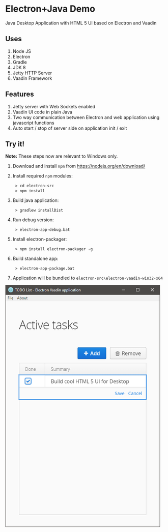 # Electron+Java Demo

Java Desktop Application with HTML 5 UI based on Electron and Vaadin

## Uses

1. Node JS
2. Electron
3. Gradle
4. JDK 8
5. Jetty HTTP Server
6. Vaadin Framework

## Features

1. Jetty server with Web Sockets enabled
2. Vaadin UI code in plain Java
3. Two way communication between Electron and web application using javascript functions
4. Auto start / stop of server side on application init / exit

## Try it!

__Note:__ These steps now are relevant to Windows only.

1. Download and install `npm` from https://nodejs.org/en/download/
2. Install required `npm` modules:

        > cd electron-src
        > npm install

3. Build java application:

        > gradlew installDist
        
4. Run debug version:

        > electron-app-debug.bat
        
5. Install electron-packager:

        > npm install electron-packager -g
        
6. Build standalone app:

        > electron-app-package.bat

7. Application will be bundled to `electron-src\electron-vaadin-win32-x64`

![Demo Image](/docs/app-window.png?raw=true "Application Window")